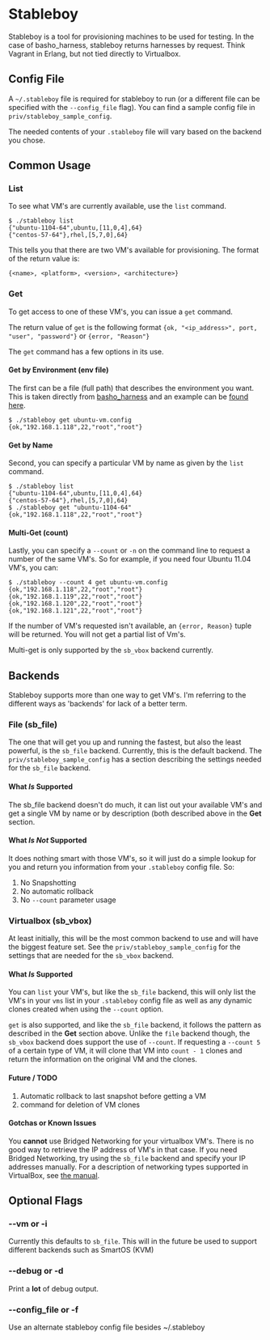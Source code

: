 # Stableboy

Stableboy is a tool for provisioning machines to be used for testing.  In the case of basho_harness, stableboy returns harnesses by request.  Think Vagrant in Erlang, but not tied directly to Virtualbox.

## Config File
A `~/.stableboy` file is required for stableboy to run (or a different file can be specified with the `--config_file` flag).  You can find a sample config file in `priv/stableboy_sample_config`.

The needed contents of your `.stableboy` file will vary based on the backend you chose.

## Common Usage

### List
To see what VM's are currently available, use the `list` command.

```text
$ ./stableboy list
{"ubuntu-1104-64",ubuntu,[11,0,4],64}
{"centos-57-64"},rhel,[5,7,0],64}
```

This tells you that there are two VM's available for provisioning.  The format of the return value is:

`{<name>, <platform>, <version>, <architecture>}`

### Get

To get access to one of these VM's, you can issue a `get` command.

The return value of `get` is the following format
`{ok, "<ip_address>", port, "user", "password"}`
or
`{error, "Reason"}`

The `get` command has a few options in its use.

#### Get by Environment (env file)

The first can be a file (full path) that describes the environment you want.   This is taken directly from [basho_harness](https://github.com/basho/basho_harness) and an example can be [found here](https://github.com/basho/basho_harness/blob/master/envs/ubuntu-1104-64.config).

```text
$ ./stableboy get ubuntu-vm.config
{ok,"192.168.1.118",22,"root","root"}
```

#### Get by Name

Second, you can specify a particular VM by name as given by the `list` command.

```text
$ ./stableboy list
{"ubuntu-1104-64",ubuntu,[11,0,4],64}
{"centos-57-64"},rhel,[5,7,0],64}
$ ./stableboy get "ubuntu-1104-64"
{ok,"192.168.1.118",22,"root","root"}
```

#### Multi-Get (count)

Lastly, you can specify a `--count` or `-n` on the command line to request a number of the same VM's.  So for example, if you need four Ubuntu 11.04 VM's, you can:

```text
$ ./stableboy --count 4 get ubuntu-vm.config
{ok,"192.168.1.118",22,"root","root"}
{ok,"192.168.1.119",22,"root","root"}
{ok,"192.168.1.120",22,"root","root"}
{ok,"192.168.1.121",22,"root","root"}
```

If the number of VM's requested isn't available, an `{error, Reason}` tuple will be returned. You will not get a partial list of Vm's.

Multi-get is only supported by the `sb_vbox` backend currently.


## Backends

Stableboy supports more than one way to get VM's. I'm referring to the different ways as 'backends' for lack of a better term.

### File (sb_file)

The one that will get you up and running the fastest, but also the least powerful, is the `sb_file` backend.  Currently, this is the default backend.   The `priv/stableboy_sample_config` has a section describing the settings needed for the `sb_file` backend.

#### What *Is* Supported

The sb_file backend doesn't do much, it can list out your available VM's and get a single VM by name or by description (both described above in the **Get** section.

#### What *Is Not* Supported

It does nothing smart with those VM's, so it will just do a simple lookup for you and return you information from your `.stableboy` config file. So:

1. No Snapshotting
1. No automatic rollback
1. No `--count` parameter usage


### Virtualbox (sb_vbox)

At least initially, this will be the most common backend to use and will have the biggest feature set.  See the `priv/stableboy_sample_config` for the settings that are needed for the `sb_vbox` backend.

#### What *Is* Supported

You can `list` your VM's, but like the `sb_file` backend, this will only list the VM's in your `vms` list in your `.stableboy` config file as well as any dynamic clones created when using the `--count` option.

`get` is also supported, and like the `sb_file` backend, it follows the pattern as described in the **Get** section above.  Unlike the `file` backend though, the `sb_vbox` backend does support the use of `--count`.  If requesting a `--count 5` of a certain type of VM, it will clone that VM into `count - 1` clones and return the information on the original VM and the clones.

#### Future / TODO

1. Automatic rollback to last snapshot before getting a VM
1. command for deletion of VM clones

#### Gotchas or Known Issues

You **cannot** use Bridged Networking for your virtualbox VM's.  There is no good way to retrieve the IP address of VM's in that case.   If you need Bridged Networking, try using the `sb_file` backend and specify your IP addresses manually.  For a description of networking types supported in VirtualBox, see [the manual](https://www.virtualbox.org/manual/ch06.html).


## Optional Flags

### --vm or -i
Currently this defaults to `sb_file`.  This will in the future be used to support different backends such as SmartOS (KVM)

### --debug or -d
Print a **lot** of debug output.

### --config_file or -f
Use an alternate stableboy config file besides ~/.stableboy




